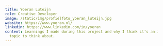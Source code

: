 ```yaml
---
title: Yoeran Luteijn
role: Creative Developer
image: /static/img/profielfoto_yoeran_luteijn.jpg
website: https://www.yoeran.nl/
linkedin: https://www.linkedin.com/in/yoeran
content: Learnings I made during this project and why I think it's an important
  topic to think about.
---
```

